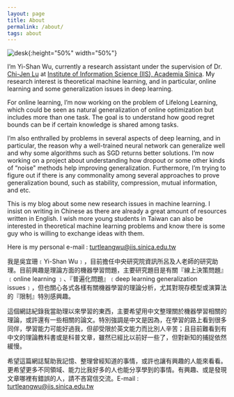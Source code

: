 ```yaml
---
layout: page
title: About 
permalink: /about/
tags: about
---
```

![desk](https://cloud.githubusercontent.com/assets/1424573/3378137/abac6d7c-fbe6-11e3-8e09-55745b6a8176.png){:height="50%" width="50%"}

I’m Yi-Shan Wu, currently a research assistant under the supervision of Dr. [Chi-Jen Lu](https://www.iis.sinica.edu.tw/pages/cjlu/) at [Institute of Information Science (IIS), Academia Sinica](https://www.iis.sinica.edu.tw/index_zh.html). My research interest is theoretical machine learning, and in particular, online learning and some generalization issues in deep learning.

For online learning, I’m now working on the problem of Lifelong Learning, which could be seen as natural generalization of online optimization but includes more than one task. The goal is to understand how good regret bounds can be if certain knowledge is shared among tasks.

I’m also enthralled by problems in several aspects of deep learning, and in particular, the reason why a well-trained neural network can generalize well and why some algorithms such as SGD returns better solutions. I’m now working on a project about understanding how dropout or some other kinds of “noise" methods help improving generalization. Furthermore, I’m trying to figure out if there is any commonality among several approaches to prove generalization bound, such as stability, compression, mutual information, and etc.

This is my blog about some new research issues in machine learning. I insist on writing in Chinese as there are already a great amount of resources written in English. I wish more young students in Taiwan can also be interested in theoretical machine learning problems and know there is some guy who is willing to exchange ideas with them.

Here is my personal e-mail : turtleangwu@iis.sinica.edu.tw

我是吳宜珊﹝Yi-Shan Wu﹞，目前擔任中央研究院資訊所呂及人老師的研究助理。目前興趣是理論方面的機器學習問題，主要研究題目是有關『線上決策問題』﹝online learning ﹞、『普遍化問題』﹝deep learning generalization issues﹞，但也關心各式各樣有關機器學習的理論分析，尤其對現存模型或演算法的『限制』特別感興趣。

這個網誌紀錄我當助理以來學習的東西，主要希望用中文整理關於機器學習相關的理論，或許還有一些相關的論文。特別強調是中文是因為，在學習的路上看到很多同伴，學習能力可能好過我，但卻受限於英文能力而比別人辛苦；且目前難看到有中文的理論教科書或是科普文章，雖然已經比以前好一些了，但對新知的捕捉依然緩慢。

希望這篇網誌幫助我記憶、整理曾經知道的事情，或許也讓有興趣的人能來看看。更希望更多不同領域、能力比我好多的人也能分享學到的事情。有興趣、或是發現文章哪裡有錯誤的人，請不吝寫信交流。E-mail : turtleangwu@iis.sinica.edu.tw
